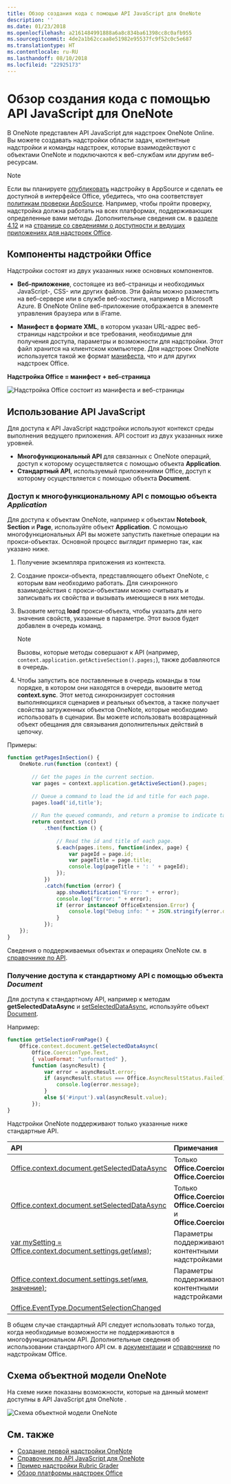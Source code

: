 ```yaml
---
title: Обзор создания кода с помощью API JavaScript для OneNote
description: ''
ms.date: 01/23/2018
ms.openlocfilehash: a2161484991888a6a8c834ba61398cc8c0afb955
ms.sourcegitcommit: 4de2a1b62ccaa8e51982e95537fc9f52c0c5e687
ms.translationtype: HT
ms.contentlocale: ru-RU
ms.lasthandoff: 08/10/2018
ms.locfileid: "22925173"
---
```

# <a name="onenote-javascript-api-programming-overview"></a>Обзор создания кода с помощью API JavaScript для OneNote

В OneNote представлен API JavaScript для надстроек OneNote Online. Вы можете создавать надстройки области задач, контентные надстройки и команды надстроек, которые взаимодействуют с объектами OneNote и подключаются к веб-службам или другим веб-ресурсам.

> [!NOTE]
> Если вы планируете [опубликовать](../publish/publish.md) надстройку в AppSource и сделать ее доступной в интерфейсе Office, убедитесь, что она соответствует [политикам проверки AppSource](https://docs.microsoft.com/office/dev/store/validation-policies). Например, чтобы пройти проверку, надстройка должна работать на всех платформах, поддерживающих определенные вами методы. Дополнительные сведения см. в [разделе 4.12](https://docs.microsoft.com/office/dev/store/validation-policies#4-apps-and-add-ins-behave-predictably) и на [странице со сведениями о доступности и ведущих приложениях для надстроек Office](../overview/office-add-in-availability.md).

## <a name="components-of-an-office-add-in"></a>Компоненты надстройки Office

Надстройки состоят из двух указанных ниже основных компонентов.

- **Веб-приложение**, состоящее из веб-страницы и необходимых JavaScript-, CSS- или других файлов. Эти файлы можно разместить на веб-сервере или в службе веб-хостинга, например в Microsoft Azure. В OneNote Online веб-приложение отображается в элементе управления браузера или в iFrame.
    
- **Манифест в формате XML**, в котором указан URL-адрес веб-страницы надстройки и все требования, необходимые для получения доступа, параметры и возможности для надстройки. Этот файл хранится на клиентском компьютере. Для надстроек OneNote используется такой же формат [манифеста](../develop/add-in-manifests.md), что и для других надстроек Office.

**Надстройка Office = манифест + веб-страница**

![Надстройка Office состоит из манифеста и веб-страницы](../images/onenote-add-in.png)

## <a name="using-the-javascript-api"></a>Использование API JavaScript

Для доступа к API JavaScript надстройки используют контекст среды выполнения ведущего приложения. API состоит из двух указанных ниже уровней. 

- **Многофункциональный API** для связанных с OneNote операций, доступ к которому осуществляется с помощью объекта **Application**.
- **Стандартный API**, используемый приложениями Office, доступ к которому осуществляется с помощью объекта **Document**.

### <a name="accessing-the-rich-api-through-the-application-object"></a>Доступ к многофункциональному API с помощью объекта *Application*

Для доступа к объектам OneNote, например к объектам **Notebook**, **Section** и **Page**, используйте объект **Application**. С помощью многофункциональных API вы можете запустить пакетные операции на прокси-объектах. Основной процесс выглядит примерно так, как указано ниже. 

1. Получение экземпляра приложения из контекста.

2. Создание прокси-объекта, представляющего объект OneNote, с которым вам необходимо работать. Для синхронного взаимодействия с прокси-объектами можно считывать и записывать их свойства и вызывать имеющиеся в них методы. 

3. Вызовите метод **load** прокси-объекта, чтобы указать для него значения свойств, указанные в параметре. Этот вызов будет добавлен в очередь команд.

   > [!NOTE]
   > Вызовы, которые методы совершают к API (например, `context.application.getActiveSection().pages;`), также добавляются в очередь.

4. Чтобы запустить все поставленные в очередь команды в том порядке, в котором они находятся в очереди, вызовите метод **context.sync**. Этот метод синхронизирует состояния выполняющихся сценариев и реальных объектов, а также получает свойства загруженных объектов OneNote, которые необходимо использовать в сценарии. Вы можете использовать возвращенный объект обещания для связывания дополнительных действий в цепочку.

Примеры: 

```js
function getPagesInSection() {
    OneNote.run(function (context) {
        
        // Get the pages in the current section.
        var pages = context.application.getActiveSection().pages;
        
        // Queue a command to load the id and title for each page.            
        pages.load('id,title');
        
        // Run the queued commands, and return a promise to indicate task completion.
        return context.sync()
            .then(function () {
                
                // Read the id and title of each page. 
                $.each(pages.items, function(index, page) {
                    var pageId = page.id;
                    var pageTitle = page.title;
                    console.log(pageTitle + ': ' + pageId); 
                });
            })
            .catch(function (error) {
                app.showNotification("Error: " + error);
                console.log("Error: " + error);
                if (error instanceof OfficeExtension.Error) {
                    console.log("Debug info: " + JSON.stringify(error.debugInfo));
                }
            });
    });
}
```

Сведения о поддерживаемых объектах и операциях OneNote см. в [справочнике по API](https://dev.office.com/reference/add-ins/onenote/onenote-add-ins-javascript-reference).

### <a name="accessing-the-common-api-through-the-document-object"></a>Получение доступа к стандартному API с помощью объекта *Document*

Для доступа к стандартному API, например к методам **getSelectedDataAsync** и [setSelectedDataAsync](https://dev.office.com/reference/add-ins/shared/document.getselecteddataasync), используйте объект [Document](https://dev.office.com/reference/add-ins/shared/document.setselecteddataasync). 

Например:  

```js
function getSelectionFromPage() {
    Office.context.document.getSelectedDataAsync(
        Office.CoercionType.Text,
        { valueFormat: "unformatted" },
        function (asyncResult) {
            var error = asyncResult.error;
            if (asyncResult.status === Office.AsyncResultStatus.Failed) {
                console.log(error.message);
            }
            else $('#input').val(asyncResult.value);
        });
}
```
Надстройки OneNote поддерживают только указанные ниже стандартные API.

| API | Примечания |
|:------|:------|
| [Office.context.document.getSelectedDataAsync](https://dev.office.com/reference/add-ins/shared/document.getselecteddataasync) | Только **Office.CoercionType.Text** и **Office.CoercionType.Matrix** |
| [Office.context.document.setSelectedDataAsync](https://dev.office.com/reference/add-ins/shared/document.setselecteddataasync) | Только **Office.CoercionType.Text**, **Office.CoercionType.Image** и **Office.CoercionType.Html** | 
| [var mySetting = Office.context.document.settings.get(имя);](https://dev.office.com/reference/add-ins/shared/settings.get) | Параметры поддерживаются только контентными надстройками | 
| [Office.context.document.settings.set(имя, значение);](https://dev.office.com/reference/add-ins/shared/settings.set) | Параметры поддерживаются только контентными надстройками | 
| [Office.EventType.DocumentSelectionChanged](https://dev.office.com/reference/add-ins/shared/document.selectionchanged.event) ||

В общем случае стандартный API следует использовать только тогда, когда необходимые возможности не поддерживаются в многофункциональном API. Дополнительные сведения об использовании стандартного API см. в [документации](../overview/office-add-ins.md) и [справочнике](https://dev.office.com/reference/add-ins/javascript-api-for-office) по надстройкам Office.


<a name="om-diagram"></a>
## <a name="onenote-object-model-diagram"></a>Схема объектной модели OneNote 
На схеме ниже показаны возможности, которые на данный момент доступны в API JavaScript для OneNote .

  ![Схема объектной модели OneNote](../images/onenote-om.png)


## <a name="see-also"></a>См. также

- [Создание первой надстройки OneNote](onenote-add-ins-getting-started.md)
- [Справочник по API JavaScript для OneNote](https://dev.office.com/reference/add-ins/onenote/onenote-add-ins-javascript-reference)
- [Пример надстройки Rubric Grader](https://github.com/OfficeDev/OneNote-Add-in-Rubric-Grader)
- [Обзор платформы надстроек Office](../overview/office-add-ins.md)
